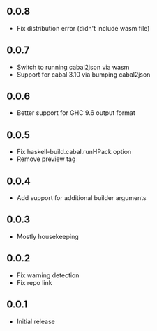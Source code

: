 ## 0.0.8

- Fix distribution error (didn't include wasm file)

## 0.0.7

- Switch to running cabal2json via wasm
- Support for cabal 3.10 via bumping cabal2json

## 0.0.6

- Better support for GHC 9.6 output format

## 0.0.5

- Fix haskell-build.cabal.runHPack option
- Remove preview tag

## 0.0.4

- Add support for additional builder arguments

## 0.0.3

- Mostly housekeeping

## 0.0.2

- Fix warning detection
- Fix repo link

## 0.0.1

- Initial release
